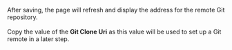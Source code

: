 After saving, the page will refresh and display the address for the remote Git repository.<br>
<br>
Copy the value of the **Git Clone Uri** as this value will be used to set up a Git remote in a later step.